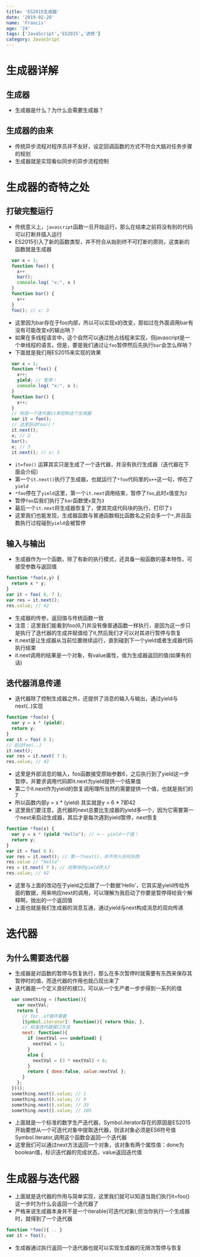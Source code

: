 ```yaml
---
title: 'ES2015生成器'
date: '2019-02-28'
name: 'Francis'
age: '24'
tags: ['JavaScript','ES2015','进修']
category: JavasSript
---
```


# 生成器详解

## 生成器

- 生成器是什么？为什么会需要生成器？

## 生成器的由来

- 传统异步流程对程序员并不友好，设定回调函数的方式不符合大脑对任务步骤的规划
- 生成器就是实现看似同步的异步流程控制

<!--more-->
# 生成器的奇特之处
## 打破完整运行
- 传统意义上，`javascript`函数一旦开始运行，那么在结束之前将没有别的代码可以打断并插入运行
- ES2015引入了新的函数类型，并不符合从始到终不可打断的原则，这类新的函数就是生成器
```js
  var x = 1;
  function foo() {
    x++
    bar();
    console.log( "x:", x )
  }
  function bar() {
    x++
  }
  foo(); // x: 3 
```
- 这里因为bar存在于foo内部，所以可以实现x的改变，那如过在外面调用bar有没有可能改变x的输出呐？
- 如果在多线程语言中，这个自然可以通过抢占线程来实现，但javascript是一个单线程的语言。但是，要是我们通过让`foo`暂停然后先执行`bar`会怎么样呐？
- 下面就是我们用ES2015来实现的效果
```js
  var x = 1;
  function *foo() {
    x++;
    yield; // 暂停！
    console.log( "x:", x );
  }
  function bar() {
    x++;
  } 
  // 构造一个迭代器it来控制这个生成器
  var it = foo();
  // 这里启动foo()！
  it.next();
  x; // 2
  bar();
  x; // 3
  it.next(); // x: 3
```
- `it=foo()` 运算其实只是生成了一个迭代器，并没有执行生成器（迭代器在下面会介绍）
- 第一个`it.next()`执行了生成器，也就运行了`*foo`代码里的`x++`这一句，停在了`yield`
- `*foo`停在了`yield`这里，第一个`it.next`调用结束，暂停了`foo`,此时`x`值变为`2`
- 暂停`foo`后我们执行了`bar`函数使`x`变为`3`
- 最后一个`it.next`将生成器恢复了，使其完成代码块的执行，打印了`3`
- 这里我们也能发现，生成器函数与普通函数相比函数名之前会多一个`*`,并且函数执行过程碰到`yield`会被暂停

## 输入与输出
- 生成器作为一个函数，除了有新的执行模式，还具备一般函数的基本特性，可接受参数与返回值
```js
function *foo(x,y) {
  return x * y;
}
var it = foo( 6, 7 ); 
var res = it.next();
res.value; // 42 
```

- 生成器的传参，返回值与传统函数一致
- 注意：这里我们能看到foo(6,7)并没有像普通函数一样执行，是因为这一步只是执行了迭代器的生成并赋值给了it,然后我们才可以对其进行暂停与恢复
- it.next是让生成器从当前位置继续运行，直到碰到下一个yield或者生成器代码执行结束
- it.next调用的结果是一个对象，有value属性，值为生成器返回的值(如果有的话)

## 迭代器消息传递
- 迭代器除了控制生成器之外，还提供了消息的输入与输出，通过yield与next(..)实现
```js
function *foo(x) {
  var y = x * (yield);
  return y;
}
var it = foo( 6 );
// 启动foo(..)
it.next();
var res = it.next( 7 );
res.value; // 42 
```
- 这里是外部消息的输入，foo函数接受原始参数6，之后执行到了yield这一步暂停，并要求调用代码即it.next为yield提供一个结果值
- 第二个it.next作为yield的恢复调用理所当然的需要提供一个值，也就是我们的7
- 所以函数内部y = x * (yield) 其实就是y = 6 * 7即42
- 这里我们要注意，迭代器的next总要比生成器的yield多一个，因为它需要第一个next来启动生成器，其后才是每次遇到yield暂停，next恢复

```js
function *foo(x) {
  var y = x * (yield "Hello"); // <-- yield一个值！
  return y;
}
var it = foo( 6 );
var res = it.next(); // 第一个next()，并不传入任何东西
res.value // "Hello"
res = it.next( 7 ); // 向等待的yield传入7
res.value; // 42 
```
- 这里与上面的改动在于yield之后跟了一个数据'Hello'，它其实是yield传给外面的数据，用来响应next的调用，可以理解为我启动了你要是暂停得给我个解释啊，抛出的一个返回值
- 上面也就是我们生成器的消息互通，通过yield与next构成消息的双向传递

# 迭代器
## 为什么需要迭代器
- 生成器是对函数的暂停与恢复执行，那么在多次暂停时就需要有东西来保存其暂停时的值，而迭代器的作用也就凸现出来了
- 迭代器是一个定义良好的接口，可以从一个生产者一步步得到一系列的值
```js
  var something = (function(){
    var nextVal;
    return {
      // for..of循环需要
      [Symbol.iterator]: function(){ return this; },
      // 标准迭代器接口方法
      next: function(){
        if (nextVal === undefined) {
          nextVal = 1;
        }
        else {
          nextVal = (3 * nextVal) + 6;
        }
        return { done:false, value:nextVal };
      }
    };
  })();
  something.next().value; // 1
  something.next().value; // 9
  something.next().value; // 33
  something.next().value; // 105 
```
- 上面就是一个标准的数字生产迭代器，Symbol.iterator存在的原因是ES2015开始要想从一个可迭代对象中提取迭代器，则该对象必须是ES6符号值Symbol.iterator,调用这个函数会返回一个迭代器
- 这里我们可以通过next方法返回一个对象，该对象有两个属性值：done为boolean值，标识迭代器的完成状态，value返回迭代值

# 生成器与迭代器
- 上面就是迭代器的作用与简单实现，这里我们就可以知道当我们执行it=foo()这一步时为什么会返回一个迭代器了
- 严格来说生成器本身并不是一个iterable(可迭代对象),但当你执行一个生成器时，就得到了一个迭代器
```js
function *foo(){ .. }
var it = foo(); 
```
- 生成器通过执行返回一个迭代器也就可以实现生成器的无限次暂停与恢复



